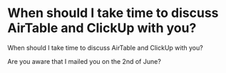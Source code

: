 # When should I take time to discuss AirTable and ClickUp with you?

When should I take time to discuss AirTable and ClickUp with you?

Are you aware that I mailed you on the 2nd of June?